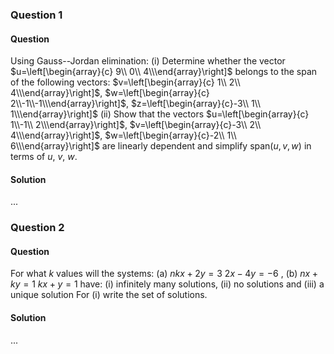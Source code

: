 ### Question 1

#### Question

Using Gauss--Jordan elimination: 
 (i) Determine whether the vector $u=\left[\begin{array}{c} 9\\ 0\\ 4\\\end{array}\right]$ belongs to the span of the following vectors: $v=\left[\begin{array}{c} 1\\ 2\\ 4\\\end{array}\right]$, $w=\left[\begin{array}{c} 2\\-1\\-1\\\end{array}\right]$, $z=\left[\begin{array}{c}-3\\ 1\\ 1\\\end{array}\right]$
(ii) Show that the vectors $u=\left[\begin{array}{c} 1\\-1\\ 2\\\end{array}\right]$, $v=\left[\begin{array}{c}-3\\ 2\\ 4\\\end{array}\right]$, $w=\left[\begin{array}{c}-2\\ 1\\ 6\\\end{array}\right]$ are linearly dependent and simplify $\text{span}(u, v, w)$ in terms of $u$, $v$, $w$.

#### Solution

...

### Question 2

#### Question

For what $k$ values will the systems: 
 (a) $n kx+ 2y= 3$ 
 $2x-4y=-6$ , 
 (b) $n x+ ky= 1$ 
 $kx+ y= 1$ 
 have: 
 (i) infinitely many solutions, 
 (ii) no solutions and 
 (iii) a unique solution 
 For (i) write the set of solutions.

#### Solution

...